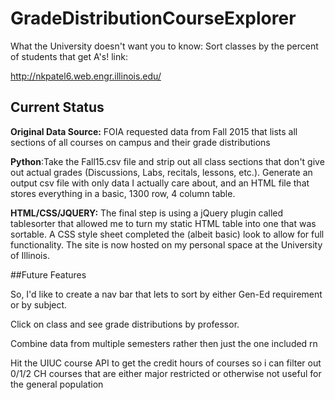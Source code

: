 # GradeDistributionCourseExplorer

What the University doesn't want you to know: Sort classes by the percent of students that get A's!
link:

http://nkpatel6.web.engr.illinois.edu/

## Current Status

**Original Data Source:** FOIA requested data from Fall 2015 that lists all sections of all courses on campus and their grade distributions 

**Python**:Take the Fall15.csv file and strip out all class sections that don't give out actual grades (Discussions, Labs, recitals, lessons, etc.). Generate an output csv file with only data I actually care about, and an HTML file that stores everything in a basic, 1300 row, 4 column table. 

**HTML/CSS/JQUERY:** The final step is using a jQuery plugin called tablesorter that allowed me to turn my static HTML table into one that was sortable. A CSS style sheet completed the (albeit basic) look to allow for full functionality. The site is now hosted on my personal space at the University of Illinois.


##Future Features

So, I'd like to create a nav bar that lets to sort by either Gen-Ed requirement or by subject. 

Click on class and see grade distributions by professor. 

Combine data from multiple semesters rather then just the one included rn

Hit the UIUC course API to get the credit hours of courses so i can filter out 0/1/2 CH courses that are either major restricted or otherwise not useful for the general population 

